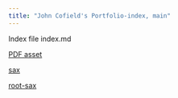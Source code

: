 ```yaml
---
title: "John Cofield's Portfolio-index, main"
---
```


Index file index.md


[PDF asset](/assets/Using-MCM-Design-Kits.pdf)

[sax](/assets/sax.jpg)

[root-sax](/sax.jpg)
